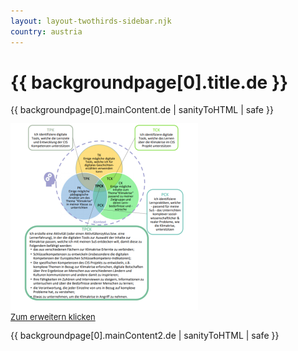 ```yaml
---
layout: layout-twothirds-sidebar.njk
country: austria
---
```


<h1>{{ backgroundpage[0].title.de }}</h1>
{{ backgroundpage[0].mainContent.de | sanityToHTML | safe }}
<p style="font-size:small;"><a href="/images/austria/tpck-large.png"> <img src="/images/austria/tpck.png" alt="TPCK framework"><br />Zum erweitern klicken</a></p>
{{ backgroundpage[0].mainContent2.de | sanityToHTML | safe }}